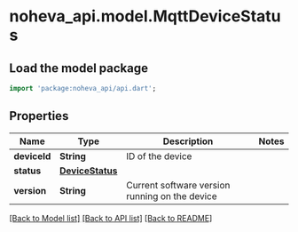 # noheva_api.model.MqttDeviceStatus

## Load the model package
```dart
import 'package:noheva_api/api.dart';
```

## Properties
Name | Type | Description | Notes
------------ | ------------- | ------------- | -------------
**deviceId** | **String** | ID of the device | 
**status** | [**DeviceStatus**](DeviceStatus.md) |  | 
**version** | **String** | Current software version running on the device | 

[[Back to Model list]](../README.md#documentation-for-models) [[Back to API list]](../README.md#documentation-for-api-endpoints) [[Back to README]](../README.md)


